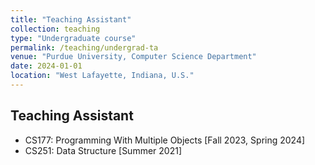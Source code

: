 ```yaml
---
title: "Teaching Assistant"
collection: teaching
type: "Undergraduate course"
permalink: /teaching/undergrad-ta
venue: "Purdue University, Computer Science Department"
date: 2024-01-01
location: "West Lafayette, Indiana, U.S."
---
```


<!-- This is a description of a teaching experience. You can use markdown like any other post. -->

Teaching Assistant
------
- CS177: Programming With Multiple Objects \[Fall 2023, Spring 2024\]
- CS251: Data Structure \[Summer 2021\]

<!-- Heading 2
======

Heading 3
====== -->
